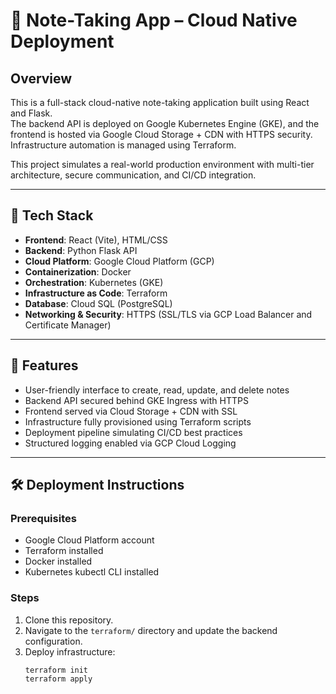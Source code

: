 # 📝 Note-Taking App – Cloud Native Deployment

## Overview
This is a full-stack cloud-native note-taking application built using React and Flask.  
The backend API is deployed on Google Kubernetes Engine (GKE), and the frontend is hosted via Google Cloud Storage + CDN with HTTPS security. Infrastructure automation is managed using Terraform.

This project simulates a real-world production environment with multi-tier architecture, secure communication, and CI/CD integration.

---

## 🌟 Tech Stack
- **Frontend**: React (Vite), HTML/CSS
- **Backend**: Python Flask API
- **Cloud Platform**: Google Cloud Platform (GCP)
- **Containerization**: Docker
- **Orchestration**: Kubernetes (GKE)
- **Infrastructure as Code**: Terraform
- **Database**: Cloud SQL (PostgreSQL)
- **Networking & Security**: HTTPS (SSL/TLS via GCP Load Balancer and Certificate Manager)

---

## 🚀 Features
- User-friendly interface to create, read, update, and delete notes
- Backend API secured behind GKE Ingress with HTTPS
- Frontend served via Cloud Storage + CDN with SSL
- Infrastructure fully provisioned using Terraform scripts
- Deployment pipeline simulating CI/CD best practices
- Structured logging enabled via GCP Cloud Logging

---

## 🛠️ Deployment Instructions

### Prerequisites
- Google Cloud Platform account
- Terraform installed
- Docker installed
- Kubernetes kubectl CLI installed

### Steps
1. Clone this repository.
2. Navigate to the `terraform/` directory and update the backend configuration.
3. Deploy infrastructure:
   ```bash
   terraform init
   terraform apply
